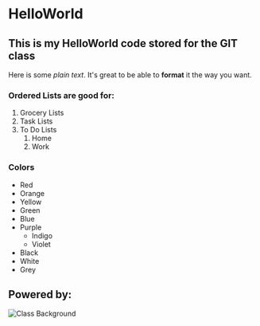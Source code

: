 # HelloWorld
## This is my HelloWorld code stored for the GIT class

Here is some *plain text*.  It's great to be able to **format** it the way you want.

### Ordered Lists are good for:

1. Grocery Lists
1. Task Lists
1. To Do Lists
   1. Home
   1. Work

### Colors

* Red
* Orange
* Yellow
* Green
* Blue
* Purple
  * Indigo
  * Violet
* Black
* White
* Grey

## Powered by:  

![Class Background](/images/sample.jpg)


 
